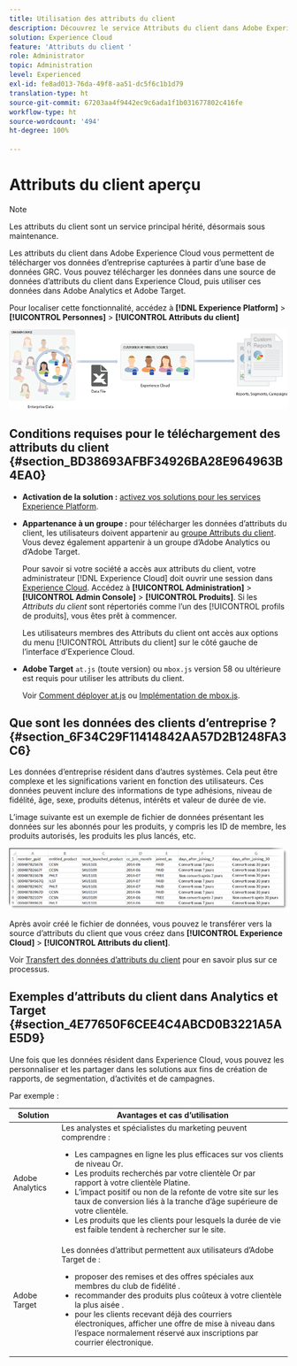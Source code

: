 ```yaml
---
title: Utilisation des attributs du client
description: Découvrez le service Attributs du client dans Adobe Experience Cloud. Découvrez comment télécharger des données d’attributs du client pour les utiliser dans Adobe Analytics et Adobe Target.
solution: Experience Cloud
feature: 'Attributs du client '
role: Administrator
topic: Administration
level: Experienced
exl-id: fe8ad013-76da-49f8-aa51-dc5f6c1b1d79
translation-type: ht
source-git-commit: 67203aa4f9442ec9c6ada1f1b031677802c416fe
workflow-type: ht
source-wordcount: '494'
ht-degree: 100%

---
```


# Attributs du client  aperçu

>[!NOTE]
>
>Les attributs du client sont un service principal hérité, désormais sous maintenance.

Les attributs du client dans Adobe Experience Cloud vous permettent de télécharger vos données d’entreprise capturées à partir d’une base de données GRC. Vous pouvez télécharger les données dans une source de données d’attributs du client dans Experience Cloud, puis utiliser ces données dans Adobe Analytics et Adobe Target.

Pour localiser cette fonctionnalité, accédez à **[!DNL Experience Platform]** > **[!UICONTROL Personnes]** > **[!UICONTROL Attributs du client]**

![](assets/custom_reports.png)

## Conditions requises pour le téléchargement des attributs du client {#section_BD38693AFBF34926BA28E964963B4EA0}

* **Activation de la solution :** [activez vos solutions pour les services Experience Platform](../core-services/core-services.md#concept_07ED1D5C64234E77976E6D572E78FB9C).

* **Appartenance à un groupe :** pour télécharger les données d’attributs du client, les utilisateurs doivent appartenir au [groupe Attributs du client](../admin-getting-started/admin-getting-started.md#task_3295A85536BF48899A1AB40D207E77E9). Vous devez également appartenir à un groupe d’Adobe Analytics ou d’Adobe Target.

   Pour savoir si votre société a accès aux attributs du client, votre administrateur [!DNL Experience Cloud] doit ouvrir une session dans [Experience Cloud](https://experience.adobe.com). Accédez à **[!UICONTROL Administration]** > **[!UICONTROL Admin Console]** > **[!UICONTROL Produits]**. Si les *Attributs du client* sont répertoriés comme l’un des [!UICONTROL profils de produits], vous êtes prêt à commencer.

   Les utilisateurs membres des Attributs du client ont accès aux options du menu [!UICONTROL Attributs du client] sur le côté gauche de l’interface d’Experience Cloud.

* **Adobe Target** `at.js` (toute version) ou `mbox.js` version 58 ou ultérieure est requis pour utiliser les attributs du client.

   Voir [Comment déployer at.js](https://docs.adobe.com/content/help/fr-FR/target/using/implement-target/client-side/deploy-at-js/how-to-deployatjs.html) ou [Implémentation de mbox.js](https://docs.adobe.com/content/help/fr-FR/target/using/implement-target/client-side/mbox-implement/mbox-download.html).

## Que sont les données des clients d’entreprise ? {#section_6F34C29F11414842AA57D2B1248FA3C6}

Les données d’entreprise résident dans d’autres systèmes. Cela peut être complexe et les significations varient en fonction des utilisateurs. Ces données peuvent inclure des informations de type adhésions, niveau de fidélité, âge, sexe, produits détenus, intérêts et valeur de durée de vie.

L’image suivante est un exemple de fichier de données présentant les données sur les abonnés pour les produits, y compris les ID de membre, les produits autorisés, les produits les plus lancés, etc.

![](assets/01_crs_usecase.png)

Après avoir créé le fichier de données, vous pouvez le transférer vers la source d’attributs du client que vous créez dans **[!UICONTROL Experience Cloud]** > **[!UICONTROL Attributs du client]**.

Voir [Transfert des données d’attributs du client](../attributes/t-crs-usecase.md#task_BCC327B2A0EF4A1BBB2934013AB92B78) pour en savoir plus sur ce processus.

## Exemples d’attributs du client dans Analytics et Target {#section_4E77650F6CEE4C4ABCD0B3221A5AE5D9}

Une fois que les données résident dans Experience Cloud, vous pouvez les personnaliser et les partager dans les solutions aux fins de création de rapports, de segmentation, d’activités et de campagnes.

Par exemple :

| Solution | Avantages et cas d’utilisation |
|--- |--- |
| Adobe Analytics | Les analystes et spécialistes du marketing peuvent comprendre :<ul><li>Les campagnes en ligne les plus efficaces sur vos clients de niveau Or.</li><li>Les produits recherchés par votre clientèle Or par rapport à votre clientèle Platine.</li><li>L’impact positif ou non de la refonte de votre site sur les taux de conversion liés à la tranche d’âge supérieure de votre clientèle.</li><li>Les produits que les clients pour lesquels la durée de vie est faible tendent à rechercher sur le site.</li></ul> |
| Adobe Target | Les données d’attribut permettent aux utilisateurs d’Adobe Target de :<ul><li>proposer des remises et des offres spéciales aux membres du club de fidélité .</li><li>recommander des produits plus coûteux à votre clientèle la plus aisée .</li><li>pour les clients recevant déjà des courriers électroniques, afficher une offre de mise à niveau dans l’espace normalement réservé aux inscriptions par courrier électronique.</li></ul> |

